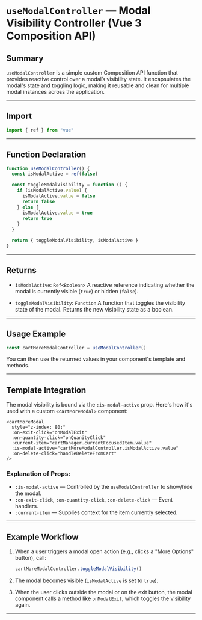 # `useModalController` — Modal Visibility Controller (Vue 3 Composition API)

## Summary

`useModalController` is a simple custom Composition API function that provides reactive control over a modal’s visibility state. It encapsulates the modal's state and toggling logic, making it reusable and clean for multiple modal instances across the application.

---

## Import

```js
import { ref } from "vue"
```

---

## Function Declaration

```js
function useModalController() {
  const isModalActive = ref(false)

  const toggleModalVisibility = function () {
    if (isModalActive.value) {
      isModalActive.value = false
      return false
    } else {
      isModalActive.value = true
      return true
    }
  }

  return { toggleModalVisibility, isModalActive }
}
```

---

## Returns

* `isModalActive`: `Ref<Boolean>`
  A reactive reference indicating whether the modal is currently visible (`true`) or hidden (`false`).

* `toggleModalVisibility`: `Function`
  A function that toggles the visibility state of the modal. Returns the new visibility state as a boolean.

---

## Usage Example

```js
const cartMoreModalController = useModalController()
```

You can then use the returned values in your component's template and methods.

---

## Template Integration

The modal visibility is bound via the `:is-modal-active` prop. Here's how it's used with a custom `<cartMoreModal>` component:

```vue
<cartMoreModal
  style="z-index: 80;"
  :on-exit-click="onModalExit"
  :on-quantity-click="onQuanityClick"
  :current-item="cartManager.currentFocusedItem.value"
  :is-modal-active="cartMoreModalController.isModalActive.value"
  :on-delete-click="handleDeleteFromCart"
/>
```

### Explanation of Props:

* `:is-modal-active` — Controlled by the `useModalController` to show/hide the modal.
* `:on-exit-click`, `:on-quantity-click`, `:on-delete-click` — Event handlers.
* `:current-item` — Supplies context for the item currently selected.

---

## Example Workflow

1. When a user triggers a modal open action (e.g., clicks a "More Options" button), call:

   ```js
   cartMoreModalController.toggleModalVisibility()
   ```

2. The modal becomes visible (`isModalActive` is set to `true`).

3. When the user clicks outside the modal or on the exit button, the modal component calls a method like `onModalExit`, which toggles the visibility again.

---
